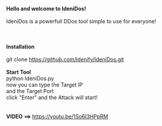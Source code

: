 <b>Hello and welcome to IdeniDos!</b> 
<br>
<br>
IdeniDos is a powerfull DDos tool simple to use for everyone!
<br>
<br>
<br>
<br>
<b>Installation</b>
<br>
<br>
git clone https://github.com/Idenify/IdeniDos.git
<br>
<br>
<b>Start Tool</b>
<br>
python IdeniDos.py<br>
now you can type the Target IP<br>
and the Target Port<br>
click "Enter" and the Attack will start!
<br>
<br>
<br>
<b>VIDEO</b> <b>==> </b> https://youtu.be/1So6l3HPpRM
